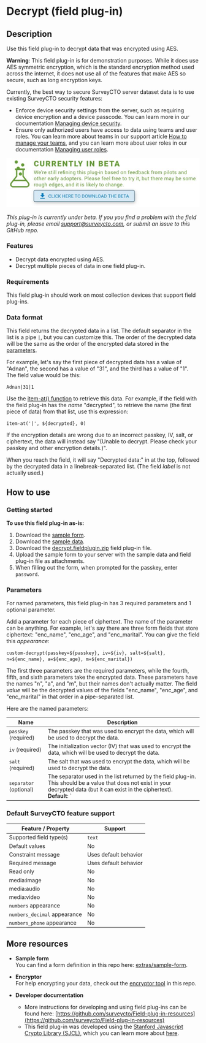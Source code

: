 # Decrypt (field plug-in)

## Description

Use this field plug-in to decrypt data that was encrypted using AES.

**Warning**: This field plug-in is for demonstration purposes. While it does use AES symmetric encryption, which is the standard encryption method used across the internet, it does not use all of the features that make AES so secure, such as long encryption keys.

Currently, the best way to secure SurveyCTO server dataset data is to use existing SurveyCTO security features:

* Enforce device security settings from the server, such as requiring device encryption and a device passcode. You can learn more in our documentation [Managing device security](https://docs.surveycto.com/03-collecting-data/01-mobile-data-collection/05b.managing-device-security.html).
* Ensure only authorized users have access to data using teams and user roles. You can learn more about teams in our support article [How to manage your teams](https://support.surveycto.com/hc/en-us/articles/16472107311763-How-to-manage-your-teams), and you can learn more about user roles in our documentation [Managing user roles](https://docs.surveycto.com/04-monitoring-and-management/01-the-basics/00b.managing-user-roles.html).

[![](extras/readme-images/beta-release-download.jpg)](https://github.com/surveycto/decrypt/raw/main/decrypt.fieldplugin.zip)


*This plug-in is currently under beta. If you you find a problem with the field plug-in, please email support@surveycto.com, or submit an issue to this GitHub repo.*

### Features

* Decrypt data encrypted using AES.
* Decrypt multiple pieces of data in one field plug-in.

### Requirements

This field plug-in should work on most collection devices that support field plug-ins.

### Data format

This field returns the decrypted data in a list. The default separator in the list is a pipe `|`, but you can customize this. The order of the decrypted data will be the same as the order of the encrypted data stored in the [parameters](#parameters).

For example, let's say the first piece of decrypted data has a value of "Adnan", the second has a value of "31", and the third has a value of "1". The field value would be this:

```
Adnan|31|1
```

Use the [item-at() function](https://docs.surveycto.com/02-designing-forms/01-core-concepts/09.expressions.html#Help_Forms_item-at) to retrieve this data. For example, if the field with the field plug-in has the *name* "decrypted", to retrieve the name (the first piece of data) from that list, use this expression:

```
item-at('|', ${decrypted}, 0)
```

If the encryption details are wrong due to an incorrect passkey, IV, salt, or ciphertext, the data will instead say "(Unable to decrypt. Please check your passkey and other encryption details.)".

When you reach the field, it will say "Decrypted data:" in at the top, followed by the decrypted data in a linebreak-separated list. (The field *label* is not actually used.)

## How to use

### Getting started

**To use this field plug-in as-is:**

1. Download the [sample form](https://github.com/scto-sandbox/decrypt/raw/main/extras/sample-form/Decryption%20sample%20form.xlsx).
1. Download the [sample data](https://github.com/scto-sandbox/decrypt/raw/main/extras/sample-form/encrypted_data.xlsx).
1. Download the [decrypt.fieldplugin.zip](https://github.com/surveycto/decrypt/raw/main/decrypt.fieldplugin.zip) field plug-in file.
1. Upload the sample form to your server with the sample data and field plug-in file as attachments.
1. When filling out the form, when prompted for the passkey, enter `password`.

### Parameters

For named parameters, this field plug-in has 3 required parameters and 1 optional parameter.

Add a parameter for each piece of ciphertext. The name of the parameter can be anything. For example, let's say there are three form fields that store ciphertext: "enc_name", "enc_age", and "enc_marital". You can give the field this *appearance*:

```
custom-decrypt(passkey=${passkey}, iv=${iv}, salt=${salt}, n=${enc_name}, a=${enc_age}, m=${enc_marital})
```

The first three parameters are the required parameters, while the fourth, fifth, and sixth parameters take the encrypted data. These parameters have the names "n", "a", and "m", but their names don't actually matter. The field *value* will be the decrypted values of the fields "enc_name", "enc_age", and "enc_marital" in that order in a pipe-separated list.

Here are the named parameters:

|Name|Description|
|---|---|
|`passkey` (required)| The passkey that was used to encrypt the data, which will be used to decrypt the data. |
|`iv` (required)| The initialization vector (IV) that was used to encrypt the data, which will be used to decrypt the data. |
|`salt` (required) | The salt that was used to encrypt the data, which will be used to decrypt the data. |
|`separator` (optional) | The separator used in the list returned by the field plug-in. This should be a value that does not exist in your decrypted data (but it can exist in the ciphertext).<br>**Default**: `|` |

### Default SurveyCTO feature support

| Feature / Property | Support |
| --- | --- |
| Supported field type(s) | `text`|
| Default values | No |
| Constraint message | Uses default behavior |
| Required message | Uses default behavior |
| Read only | No |
| media:image | No |
| media:audio | No |
| media:video | No |
| `numbers` appearance | No |
| `numbers_decimal` appearance | No |
| `numbers_phone` appearance | No |

## More resources

* **Sample form**  
You can find a form definition in this repo here: [extras/sample-form](extras/sample-form).

* **Encryptor**  
For help encrypting your data, check out the [encryptor tool](/extras/encryptor/) in this repo.

* **Developer documentation**  
   * More instructions for developing and using field plug-ins can be found here: [https://github.com/surveycto/Field-plug-in-resources](https://github.com/surveycto/Field-plug-in-resources)
   * This field plug-in was developed using the [Stanford Javascript Crypto Library (SJCL)](https://crypto.stanford.edu/sjcl/), which you can learn more about [here](https://bitwiseshiftleft.github.io/sjcl/).